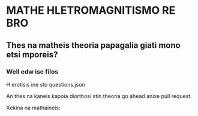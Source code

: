 # MATHE HLETROMAGNITISMO RE BRO

## Thes na matheis theoria papagalia giati mono etsi mporeis?

### Well edw ise filos

H erotisis ine sto questions.json

An thes na kaneis kapoia diorthosi stin theoria go ahead anixe pull request.

Xekina na mathaineis: 